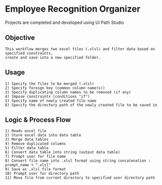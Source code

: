 # Employee Recognition Organizer
Projects are completed and developed using Ui Path Studio

## Objective
```
This workflow merges two excel files (.xlsl) and filter data based on specified constraints,
create and save into a new specified folder.
```

## Usage
```
1) Specify the files to be merged (.xlsl)
2) Specify foreign key (common column name(s))
3) Specify duplicating column names to be removed (if any)
4) Impose constraints (conditions "if")
5) Specify name of newly created file name
6) Specify the directory path of the newly created file to be saved in
```

## Logic & Process Flow
```
1) Reads excel file
2) Store excel data into data table
3) Merge data tables
4) Remove duplicated columns
5) Filter data table
6) Convert data table into string (output data table)
7) Prompt user for file name
8) Convert file name into .xlsl format using string concatenation : prompt_name + ".xlsl"
9) Save as .xlsl file format
10) Prompt user for directory path
11) Move file from current directory to specified user directory path

```
